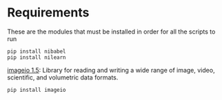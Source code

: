 # Requirements

These are the modules that must be installed in order for all the scripts to run

    pip install nibabel
    pip install nilearn


[imageio 1.5](https://pypi.python.org/pypi/imageio): Library for reading and writing a wide range of image, video, scientific, and volumetric data formats.

    pip install imageio
